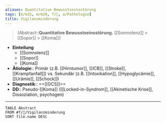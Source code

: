 ```yaml
---
aliases: Quantitative Bewusstseinsstörung
tags: [m/m15, m/m20, f/🧠, a/Pathologie]
title: Vigilanzminderung
---
```

> (Abstract::**Quantitative Bewusstseinsstörung.** [[Somnolenz]] > [[Sopor]] > [[Koma]])
- **Einteilung**
	- [[Somnolenz]]
	- [[Sopor]]
	- [[Koma]]
- **Ätiologie**:: Primär (z.B. [[Hirntumor]], [[ICB]], [[Stroke]], [[Krampfanfall]]) vs. Sekundär (z.B. [[Intoxikation]], [[Hypoglycämie]], [[Urämie]], [[Schock]])
- **Diagnostik**:: ==[[GCS]]==
- **DD**:: Pseudo-[[Koma]] ([[Locked-in-Syndrom]], [[Akinetische Krise]], Dissoziation, psychogen)
---
```dataview
TABLE Abstract
FROM #f/🧠/Vigilanzminderung 
SORT file.name DESC
```